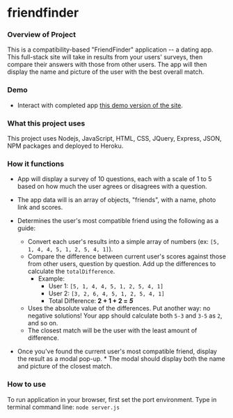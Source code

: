 # friendfinder


### Overview of Project
This is a compatibility-based "FriendFinder" application -- a dating app. This full-stack site will take in results from your users' surveys, then compare their answers with those from other users. The app will then display the name and picture of the user with the best overall match.

### Demo 
* Interact with completed app [this demo version of the site](https://radiant-thicket-82786.herokuapp.com/).

### What this project uses
This project uses Nodejs, JavaScript, HTML, CSS, JQuery, Express, JSON, NPM packages and deployed to Heroku.

### How it functions
   * App will display a survey of 10 questions, each with a scale of 1 to 5 based on how much the user agrees or disagrees with a question.
   * The app data will is an array of objects, "friends", with a name, photo link and scores.
   * Determines the user's most compatible friend using the following as a guide:
     * Convert each user's results into a simple array of numbers (ex: `[5, 1, 4, 4, 5, 1, 2, 5, 4, 1]`).
     * Compare the difference between current user's scores against those from other users, question by question. Add up the differences to calculate the `totalDifference`.
       * Example:
         * User 1: `[5, 1, 4, 4, 5, 1, 2, 5, 4, 1]`
         * User 2: `[3, 2, 6, 4, 5, 1, 2, 5, 4, 1]`
         * Total Difference: **2 + 1 + 2 =** **_5_**
     * Uses the absolute value of the differences. Put another way: no negative solutions! Your app should calculate both `5-3` and `3-5` as `2`, and so on.
     * The closest match will be the user with the least amount of difference.

   * Once you've found the current user's most compatible friend, display the result as a modal pop-up.
    * The modal should display both the name and picture of the closest match.

### How to use
To run application in your browser, first set the port environment.
Type in terminal command line: ```node server.js```








